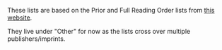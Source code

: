 These lists are based on the Prior and Full Reading Order lists from [this website](https://omniversecomics.guide/2023/03/05/authority-reading-order-under-new-management-1999-2011/).

They live under "Other" for now as the lists cross over multiple publishers/imprints.